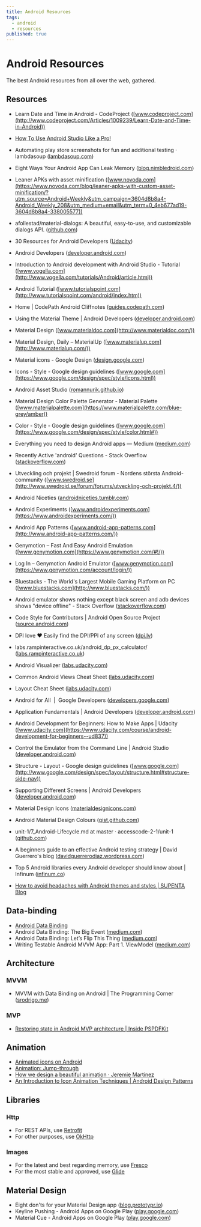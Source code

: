 ```yaml
---
title: Android Resources
tags:
  - android
  - resources
published: true
---
```


# Android Resources

The best Android resources from all over the web, gathered.

## Resources


* Learn Date and Time in Android - CodeProject ([www.codeproject.com](http://www.codeproject.com/Articles/1009239/Learn-Date-and-Time-in-Android))

* [How To Use Android Studio Like a Pro!](https://stanfy.com/blog/use-android-studio-like-a-pro/?utm_source=Android+Weekly&utm_campaign=f1e65e3bb5-Android_Weekly_210&utm_medium=email&utm_term=0_4eb677ad19-f1e65e3bb5-338005577)

* Automating play store screenshots for fun and additional testing · lambdasoup ([lambdasoup.com](https://lambdasoup.com/post/automate_screenshots_1/?utm_source=Android+Weekly&utm_campaign=d8ddc1016c-Android_Weekly_207&utm_medium=email&utm_term=0_4eb677ad19-d8ddc1016c-338005577))

* Eight Ways Your Android App Can Leak Memory ([blog.nimbledroid.com](http://blog.nimbledroid.com/2016/05/23/memory-leaks.html?utm_source=Android+Weekly&utm_campaign=3604d8b8a4-Android_Weekly_208&utm_medium=email&utm_term=0_4eb677ad19-3604d8b8a4-338005577))
* Leaner APKs with asset minification ([www.novoda.com](https://www.novoda.com/blog/leaner-apks-with-custom-asset-minification/?utm_source=Android+Weekly&utm_campaign=3604d8b8a4-Android_Weekly_208&utm_medium=email&utm_term=0_4eb677ad19-3604d8b8a4-338005577))

* afollestad/material-dialogs: A beautiful, easy-to-use, and customizable dialogs API. ([github.com](https://github.com/afollestad/material-dialogs))

* 30 Resources for Android Developers ([Udacity](http://blog.udacity.com/2015/06/30-android-developer-resources.html))
* Android Developers ([developer.android.com](https://developer.android.com/index.html))
* Introduction to Android development with Android Studio - Tutorial ([www.vogella.com](http://www.vogella.com/tutorials/Android/article.html))
* Android Tutorial ([www.tutorialspoint.com](http://www.tutorialspoint.com/android/index.htm))
* Home \| CodePath Android Cliffnotes ([guides.codepath.com](http://guides.codepath.com/android))
* Using the Material Theme \| Android Developers ([developer.android.com](https://developer.android.com/training/material/theme.html))
* Material Design ([www.materialdoc.com](http://www.materialdoc.com/))
* Material Design, Daily – MaterialUp ([www.materialup.com](http://www.materialup.com/))
* Material icons - Google Design ([design.google.com](https://design.google.com/icons/))
* Icons - Style - Google design guidelines ([www.google.com](https://www.google.com/design/spec/style/icons.html))
* Android Asset Studio ([romannurik.github.io](https://romannurik.github.io/AndroidAssetStudio/))
* Material Design Color Palette Generator - Material Palette ([www.materialpalette.com](https://www.materialpalette.com/blue-grey/amber))
* Color - Style - Google design guidelines ([www.google.com](https://www.google.com/design/spec/style/color.html#))
* Everything you need to design Android apps — Medium ([medium.com](https://medium.com/@FluidUI_Team/everything-you-need-to-design-android-apps-e8d31792c690#.bo2pwky7h))
* Recently Active 'android' Questions - Stack Overflow ([stackoverflow.com](https://stackoverflow.com/questions/tagged/android))
* Utveckling och projekt \| Swedroid forum - Nordens största Android-community ([www.swedroid.se](http://www.swedroid.se/forum/forums/utveckling-och-projekt.4/))
* Android Niceties ([androidniceties.tumblr.com](http://androidniceties.tumblr.com/))
* Android Experiments ([www.androidexperiments.com](https://www.androidexperiments.com/))
* Android App Patterns ([www.android-app-patterns.com](http://www.android-app-patterns.com/))
* Genymotion – Fast And Easy Android Emulation ([www.genymotion.com](https://www.genymotion.com/#!/))
* Log In – Genymotion Android Emulator ([www.genymotion.com](https://www.genymotion.com/account/login/))
* Bluestacks - The World's Largest Mobile Gaming Platform on PC ([www.bluestacks.com](http://www.bluestacks.com/))
* Android emulator shows nothing except black screen and adb devices shows "device offline" - Stack Overflow ([stackoverflow.com](http://stackoverflow.com/questions/10022580/android-emulator-shows-nothing-except-black-screen-and-adb-devices-shows-device))
* Code Style for Contributors \| Android Open Source Project ([source.android.com](http://source.android.com/source/code-style.html))
* DPI love ♥ Easily find the DPI/PPI of any screen ([dpi.lv](http://dpi.lv/))
* labs.rampinteractive.co.uk/android_dp_px_calculator/ ([labs.rampinteractive.co.uk](http://labs.rampinteractive.co.uk/android_dp_px_calculator/))
* Android Visualizer ([labs.udacity.com](http://labs.udacity.com/android-visualizer/#/android/sandbox))
* Common Android Views Cheat Sheet ([labs.udacity.com](http://labs.udacity.com/images/Common-Android-Views-Cheat-Sheet.pdf))
* Layout Cheat Sheet ([labs.udacity.com](http://labs.udacity.com/images/Layout-Cheat-Sheet.pdf))
* Android for All  \|  Google Developers ([developers.google.com](https://developers.google.com/android/for-all/vocab-words/))
* Application Fundamentals \| Android Developers ([developer.android.com](https://developer.android.com/guide/components/fundamentals.html))
* Android Development for Beginners: How to Make Apps \| Udacity ([www.udacity.com](https://www.udacity.com/course/android-development-for-beginners--ud837))
* Control the Emulator from the Command Line \| Android Studio ([developer.android.com](https://developer.android.com/studio/run/emulator-commandline.html#KeyMapping))
* Structure - Layout - Google design guidelines ([www.google.com](http://www.google.com/design/spec/layout/structure.html#structure-side-nav))
* Supporting Different Screens \| Android Developers ([developer.android.com](https://developer.android.com/training/basics/supporting-devices/screens.html))
* Material Design Icons ([materialdesignicons.com](https://materialdesignicons.com/))
* Android Material Design Colours ([gist.github.com](https://gist.github.com/daniellevass/b0b8cfa773488e138037))
* unit-1/7_Android-Lifecycle.md at master · accesscode-2-1/unit-1 ([github.com](https://github.com/accesscode-2-1/unit-1/blob/master/lessons/7_Android-Lifecycle.md))
* A beginners guide to an effective Android testing strategy \| David Guerrero's blog ([davidguerrerodiaz.wordpress.com](https://davidguerrerodiaz.wordpress.com/2016/03/04/a-beginners-guide-to-an-effective-android-testing-strategy/))

* Top 5 Android libraries every Android developer should know about | Infinum ([infinum.co](https://infinum.co/the-capsized-eight/articles/top-5-android-libraries-every-android-developer-should-know-about))

* [How to avoid headaches with Android themes and styles | SUPENTA Blog](http://blog.supenta.com/2014/06/15/how-to-avoid-headaches-with-android-themes-and-styles/)

## Data-binding
* [Android Data Binding](http://mlsdev.com/en/blog/57-android-data-binding)
* Android Data Binding: The Big Event ([medium.com](https://medium.com/google-developers/android-data-binding-the-big-event-2697089dd0d7#.qyja8vidk))
* Android Data Binding: Let’s Flip This Thing ([medium.com](https://medium.com/google-developers/android-data-binding-lets-flip-this-thing-dc17792d6c24#.xlh2siat3))
* Writing Testable Android MVVM App: Part 1. ViewModel ([medium.com](https://medium.com/@hiBrianLee/writing-testable-android-mvvm-app-part-1-ac2c39f31710#.74fuwc62f))

## Architecture
 
### MVVM 
* MVVM with Data Binding on Android | The Programming Corner ([srodrigo.me](http://srodrigo.me/mvvm-with-data-binding-on-android/))

### MVP
* [Restoring state in Android MVP architecture | Inside PSPDFKit](https://pspdfkit.com/blog/2016/restoring-state-in-android-mvp-architecture/)


## Animation

* [Animated icons on Android](https://stories.uplabs.com/animated-icons-on-android-ee635307bd6#.8itegavnu)
* [Animation: Jump-through](https://blog.prototypr.io/animation-jump-through-861f4f5b3de4#.a8h78xgqw)
* [How we design a beautiful animation · Jeremie Martinez](http://jeremie-martinez.com/2016/09/15/train-animations/)
* [An Introduction to Icon Animation Techniques | Android Design Patterns](http://www.androiddesignpatterns.com/2016/11/introduction-to-icon-animation-techniques.html)

## Libraries

### Http

* For REST APIs, use [Retrofit](https://square.github.io/retrofit/)
* For other purposes, use [OkHttp](http://square.github.io/okhttp/)


### Images

* For the latest and best regarding memory, use [Fresco](http://frescolib.org/)
* For the most stable and approved, use [Glide](https://github.com/bumptech/glide)



## Material Design
* Eight don'ts for your Material Design app ([blog.prototypr.io](https://blog.prototypr.io/common-material-design-bad-practices-to-avoid-b7995f251329#.hlheokq4p))
* Keyline Pushing - Android Apps on Google Play ([play.google.com](https://play.google.com/store/apps/details?id=com.faizmalkani.keylines&hl=en))
* Material Cue - Android Apps on Google Play ([play.google.com](https://play.google.com/store/apps/details?id=com.actinarium.materialcue))
